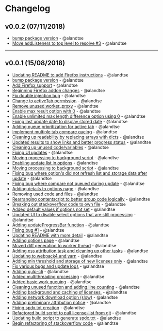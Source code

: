 # Changelog

## v0.0.2 (07/11/2018)
- [bump package version](https://github.com/alandtse/spdx-diff/commit/33529dfd54ee3725004a9e4ad7c9ece2a309b68f) - @alandtse
- [Move addListeners to top level to resolve #3](https://github.com/alandtse/spdx-diff/commit/555da1c90c5d8b8ebca62639edcdc33f921575e6) - @alandtse

---

## v0.0.1 (15/08/2018)
- [Updating README to add Firefox instructions](https://github.com/alandtse/spdx-diff/commit/3085e495909da2f19423c9500b922c318ca28435) - @alandtse
- [bump package version](https://github.com/alandtse/spdx-diff/commit/18551e64520ce5abe13a11ad867fa6e70e32d2a3) - @alandtse
- [Add Firefox support](https://github.com/alandtse/spdx-diff/commit/4451b2a9df35a235f1353fc0521cff2c94396b87) - @alandtse
- [Beginning Firefox addon changes](https://github.com/alandtse/spdx-diff/commit/1c34f78be38ebc3e946924ced749a3de756f3f55) - @alandtse
- [Fix double injection bug](https://github.com/alandtse/spdx-diff/commit/3db9922e72b14983d725dba964789cf7327dee09) - @alandtse
- [Change to activeTab permission](https://github.com/alandtse/spdx-diff/commit/ae60e3e65a6529f565789971e16131b81a2fe7dd) - @alandtse
- [Remove unused worker_proxy](https://github.com/alandtse/spdx-diff/commit/a4ea3395f166e0b7b3f63633ffcc869bf60ddd8b) - @alandtse
- [Enable max result option with 0](https://github.com/alandtse/spdx-diff/commit/036b3b0a2b956d140fa0145bd9b95c0688e360d7) - @alandtse
- [Enable unlimited max length difference option using 0](https://github.com/alandtse/spdx-diff/commit/6151ceeba7e05a632d2cb059f37d412399f3bc5a) - @alandtse
- [Fixing last update date to display stored date](https://github.com/alandtse/spdx-diff/commit/c67ab6067c31c92a66317b9f62fc5987230054c9) - @alandtse
- [Adding queue prioritization for active tab](https://github.com/alandtse/spdx-diff/commit/05de6e523934a1114776264dd550d082c418a08e) - @alandtse
- [Implement multiple tab compare queing](https://github.com/alandtse/spdx-diff/commit/8648875ede7e61371a955a906cdcbd1674240b67) - @alandtse
- [Cleaning up readability by replacing arrays with dicts](https://github.com/alandtse/spdx-diff/commit/4c98c5afcc58f254a38d7c4996e92535ad711677) - @alandtse
- [Updated results to show links and better progress status](https://github.com/alandtse/spdx-diff/commit/2682ccc2f6bb5e62b5323de1e973acdb1420cb21) - @alandtse
- [Cleaning up unused code/variables](https://github.com/alandtse/spdx-diff/commit/a59b602e5eb06278639b8ead39f35ce8c59404ab) - @alandtse
- [Fixing UI updates](https://github.com/alandtse/spdx-diff/commit/20cfe17fbfbc37ad2c4bc5fd89e836cf21f9675a) - @alandtse
- [Moving processing to background script](https://github.com/alandtse/spdx-diff/commit/f0b7a0c747cc0b57ccef31da3df8b46dd3c73055) - @alandtse
- [Enabling update list in options](https://github.com/alandtse/spdx-diff/commit/eacbf8cdc0c2bb5ed1c47c01b906945d83d6cf71) - @alandtse
- [Moving processing to background script](https://github.com/alandtse/spdx-diff/commit/f51c6ec4a5ca62291b84db6416d6508b36193346) - @alandtse
- [Fixing bug where option's did not refresh list and storage data after update](https://github.com/alandtse/spdx-diff/commit/06d69dfda08637cfc955443a0c67acf1ee504ab2) - @alandtse
- [Fixing bug where compare not queued during update](https://github.com/alandtse/spdx-diff/commit/3631f9f23fc7de78ffd8e90b11d2c1980046fe8b) - @alandtse
- [Adding details to options page](https://github.com/alandtse/spdx-diff/commit/d60841aac7ce191c684eb54e7b6ec6b3d82bab71) - @alandtse
- [Removing used code and files](https://github.com/alandtse/spdx-diff/commit/c899ae2febaa356a5f2eeff67e7a09090e31ac02) - @alandtse
- [Rearranging contentscript to better group code logically](https://github.com/alandtse/spdx-diff/commit/266d5d30164ce967ac45df8fc73e740357b8a648) - @alandtse
- [Breaking out stackoverflow code to own file](https://github.com/alandtse/spdx-diff/commit/2c4941f02bd8b5fede2110466d33cc8f3851176c) - @alandtse
- [Added default values if options not set](https://github.com/alandtse/spdx-diff/commit/fd3d4cda3d5c6c1d53616908e021b889f568cc02) - @alandtse
- [Updated UI to disable select options that are still processing](https://github.com/alandtse/spdx-diff/commit/161a8f92af283757b5fc8331424728657201126e) - @alandtse
- [Adding updateProgressBar function](https://github.com/alandtse/spdx-diff/commit/0d6892c909bec702eb7f6dba64787b53c0ae1ec1) - @alandtse
- [Fixing bug #1](https://github.com/alandtse/spdx-diff/commit/cbed779691305176c4eac6a0b77ddb67e9bd849a) - @alandtse
- [Updating README with more detail](https://github.com/alandtse/spdx-diff/commit/709540c5db6cdf68839004493fa0b1764be5ff43) - @alandtse
- [Adding options page](https://github.com/alandtse/spdx-diff/commit/d0e0fc79554dfb395c880cb720785e93693a92b6) - @alandtse
- [Moved diff generation to worker thread](https://github.com/alandtse/spdx-diff/commit/a547a11ccc0e4d47b49d2638fe40540ae585e038) - @alandtse
- [Adding oss attribution task and cleaning up other tasks](https://github.com/alandtse/spdx-diff/commit/4d19471c5ff39889f39d1b0c05c07ef51888b8a6) - @alandtse
- [Updating to webpack4 and yarn](https://github.com/alandtse/spdx-diff/commit/a447d4159b570d89421727e65f71c377a22d6d71) - @alandtse
- [Adding min threshold and storage of new licenses only](https://github.com/alandtse/spdx-diff/commit/7fd838f712c2ccd500b2af3bd3b1de6401dafd51) - @alandtse
- [Fix various bugs and update logs](https://github.com/alandtse/spdx-diff/commit/2aeba0cdddb38ebf2ddf6ab0f6fd70a6022e9403) - @alandtse
- [Adding gulp-cli](https://github.com/alandtse/spdx-diff/commit/07f0241edbb534ec53c44a3e06f2f036a154c3ae) - @alandtse
- [Added multithreading processing](https://github.com/alandtse/spdx-diff/commit/dad38f611309f65c87262bb9ce46ebce51be8e54) - @alandtse
- [Added basic work queuing](https://github.com/alandtse/spdx-diff/commit/9124044fc9353a6cf46434d58bc1dd15e39ddf89) - @alandtse
- [Cleaning unused function and adding line counting](https://github.com/alandtse/spdx-diff/commit/86d259032a9f99016f6635bd5bb5749f0919cc54) - @alandtse
- [Adding background and caching of licenses.](https://github.com/alandtse/spdx-diff/commit/a64744f853a37f442c76835a17ec5899f04d04f9) - @alandtse
- [Adding network download option (slow)](https://github.com/alandtse/spdx-diff/commit/0ae0916315280b5382d66805ce76fc27341cbf0e) - @alandtse
- [Adding preliminary attribution notice](https://github.com/alandtse/spdx-diff/commit/481b6ba420c07bd52c2ed75d9aa38affdebc7130) - @alandtse
- [Fixing spdx.txt creation](https://github.com/alandtse/spdx-diff/commit/cc7dde3b11d58a445e68c8dbeb8b37d42a2e8012) - @alandtse
- [Refactored build script to pull license-list from git](https://github.com/alandtse/spdx-diff/commit/5de0f711c405eefc526e38222c3ea0bc44300a68) - @alandtse
- [Updating build script to generate spdx.txt](https://github.com/alandtse/spdx-diff/commit/b8d0bb3e989fe0aabcd10856aa9bfa0014d41bcd) - @alandtse
- [Begin refactoring of stackoverflow code](https://github.com/alandtse/spdx-diff/commit/9170a5f79334fecd81a6f43d3160b2658bdb8167) - @alandtse
